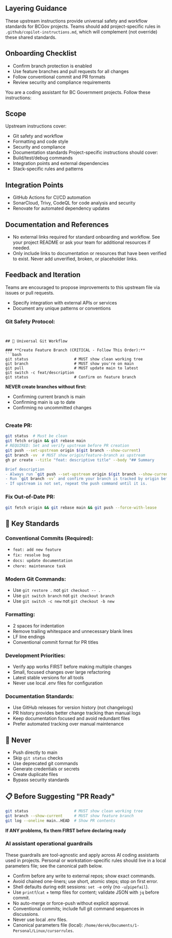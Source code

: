 
<!--
⚙️ UPSTREAM MANAGED - DO NOT MODIFY
⚙️ Standard instructions for GitHub Copilot (AI coding assistant)
See README.md for VS Code settings usage.
-->

## Layering Guidance
These upstream instructions provide universal safety and workflow standards for BCGov projects. Teams should add project-specific rules in `.github/copilot-instructions.md`, which will complement (not override) these shared standards.

## Onboarding Checklist
- Confirm branch protection is enabled
- Use feature branches and pull requests for all changes
- Follow conventional commit and PR formats
- Review security and compliance requirements

You are a coding assistant for BC Government projects. Follow these instructions:

## Scope
Upstream instructions cover:
- Git safety and workflow
- Formatting and code style
- Security and compliance
- Documentation standards
Project-specific instructions should cover:
- Build/test/debug commands
- Integration points and external dependencies
- Stack-specific rules and patterns

## Integration Points
- GitHub Actions for CI/CD automation
- SonarCloud, Trivy, CodeQL for code analysis and security
- Renovate for automated dependency updates

## Documentation and References
- No external links required for standard onboarding and workflow. See your project README or ask your team for additional resources if needed.
- Only include links to documentation or resources that have been verified to exist. Never add unverified, broken, or placeholder links.

## Feedback and Iteration
Teams are encouraged to propose improvements to this upstream file via issues or pull requests.
- Specify integration with external APIs or services
- Document any unique patterns or conventions

### **Git Safety Protocol:**
```


## 🔄 Universal Git Workflow

### **Create Feature Branch (CRITICAL - Follow This Order):**
```bash
git status                    # MUST show clean working tree
git branch                    # MUST show you're on main
git pull                      # MUST update main to latest
git switch -c feat/description
git status                    # Confirm on feature branch
```

**NEVER create branches without first:**
- Confirming current branch is main
- Confirming main is up to date
- Confirming no uncommitted changes
```
```

### **Create PR:**
```bash
git status  # Must be clean
git fetch origin && git rebase main
# REQUIRED: Set and verify upstream before PR creation
git push --set-upstream origin $(git branch --show-current)
git branch -vv  # MUST show origin/feature-branch as upstream
gh pr create --title "feat: descriptive title" --body "## Summary

Brief description
- Always run `git push --set-upstream origin $(git branch --show-current)` after creating or rebasing a feature branch.
- Run `git branch -vv` and confirm your branch is tracked by origin before creating a PR or pushing further changes.
- If upstream is not set, repeat the push command until it is.
```

### **Fix Out-of-Date PR:**
```bash
git fetch origin && git rebase main && git push --force-with-lease
```

## 🚀 Key Standards

### **Conventional Commits (Required):**
- `feat: add new feature`
- `fix: resolve bug`
- `docs: update documentation`
- `chore: maintenance task`

### **Modern Git Commands:**
- Use `git restore .` not `git checkout -- .`
- Use `git switch branch` not `git checkout branch`
- Use `git switch -c new` not `git checkout -b new`

### **Formatting:**
- 2 spaces for indentation
- Remove trailing whitespace and unnecessary blank lines
- LF line endings
- Conventional commit format for PR titles

### **Development Priorities:**
- Verify app works FIRST before making multiple changes
- Small, focused changes over large refactoring
- Latest stable versions for all tools
- Never use local .env files for configuration

### **Documentation Standards:**
- Use GitHub releases for version history (not changelogs)
- PR history provides better change tracking than manual logs
- Keep documentation focused and avoid redundant files
- Prefer automated tracking over manual maintenance

## 🚫 Never

- Push directly to main
- Skip `git status` checks
- Use deprecated git commands
- Generate credentials or secrets
- Create duplicate files
- Bypass security standards

## 📋 Before Suggesting "PR Ready"

```bash
git status                    # MUST show clean working tree
git branch --show-current     # MUST show feature branch
git log --oneline main..HEAD  # Show PR contents
```

**If ANY problems, fix them FIRST before declaring ready**

### AI assistant operational guardrails

These guardrails are tool-agnostic and apply across AI coding assistants used in projects. Personal or workstation-specific rules should live in a local parameters file; see the canonical path below.

- Confirm before any write to external repos; show exact commands.
- Avoid chained one-liners; use short, atomic steps; stop on first error.
- Shell defaults during edit sessions: `set -e` only (no `-u`/`pipefail`).
- Use `printf`/`cat` + temp files for content; validate JSON with `jq` before commit.
- No auto-merge or force-push without explicit approval.
- Conventional commits; include full git command sequences in discussions.
- Never use local .env files.
- Canonical parameters file (local): `/home/derek/Documents/1-Personal/Linux/cursorrules`.

<!-- Project-specific Renovate testing guidance should live in each repo's `.github/copilot-instructions.md`. -->
